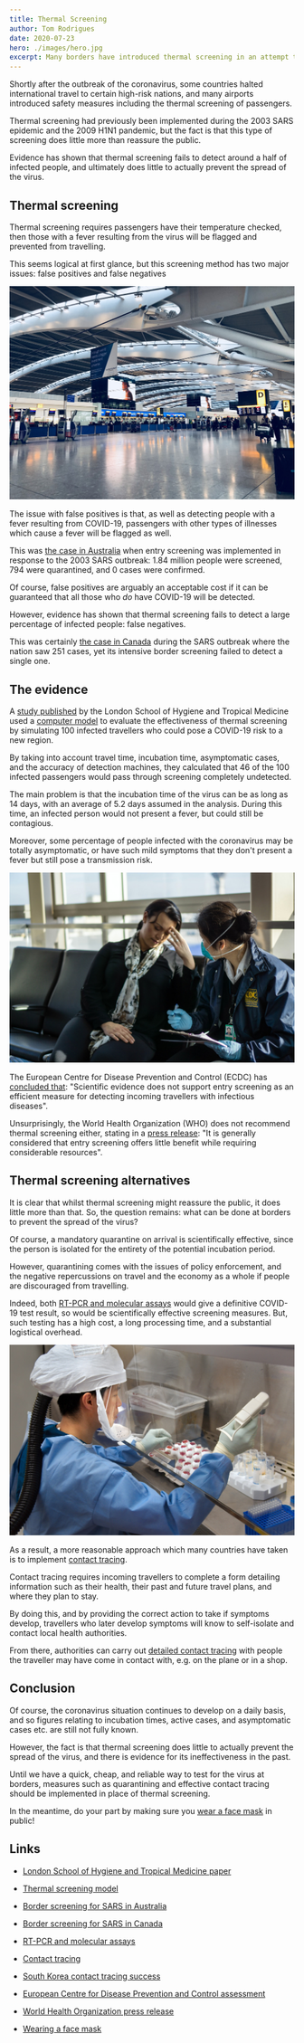 ```yaml
---
title: Thermal Screening
author: Tom Rodrigues
date: 2020-07-23
hero: ./images/hero.jpg
excerpt: Many borders have introduced thermal screening in an attempt to prevent the spread of COVID-19. However, evidence shows that this type of screening is ineffective.
---
```


Shortly after the outbreak of the coronavirus, some countries halted international travel to certain high-risk nations, and many airports introduced safety measures including the thermal screening of passengers.

Thermal screening had previously been implemented during the 2003 SARS epidemic and the 2009 H1N1 pandemic, but the fact is that this type of screening does little more than reassure the public.

Evidence has shown that thermal screening fails to detect around a half of infected people, and ultimately does little to actually prevent the spread of the virus.

## Thermal screening

Thermal screening requires passengers have their temperature checked, then those with a fever resulting from the virus will be flagged and prevented from travelling.

This seems logical at first glance, but this screening method has two major issues: false positives and false negatives

![image](./images/heathrow.jpg)

The issue with false positives is that, as well as detecting people with a fever resulting from COVID-19, passengers with other types of illnesses which cause a fever will be flagged as well.

This was [the case in Australia](https://pubmed.ncbi.nlm.nih.gov/14984341/) when entry screening was implemented in response to the 2003 SARS outbreak: 1.84 million people were screened, 794 were quarantined, and 0 cases were confirmed.

Of course, false positives are arguably an acceptable cost if it can be guaranteed that all those who _do_ have COVID-19 will be detected.

However, evidence has shown that thermal screening fails to detect a large percentage of infected people: false negatives.

This was certainly [the case in Canada](https://www.ncbi.nlm.nih.gov/pmc/articles/PMC3294328/) during the SARS outbreak where the nation saw 251 cases, yet its intensive border screening failed to detect a single one.

## The evidence

A [study published](https://www.eurosurveillance.org/content/10.2807/1560-7917.ES.2020.25.5.2000080) by the London School of Hygiene and Tropical Medicine used a [computer model](https://cmmid-lshtm.shinyapps.io/traveller_screening/) to evaluate the effectiveness of thermal screening by simulating 100 infected travellers who could pose a COVID-19 risk to a new region.

By taking into account travel time, incubation time, asymptomatic cases, and the accuracy of detection machines, they calculated that 46 of the 100 infected passengers would pass through screening completely undetected.

The main problem is that the incubation time of the virus can be as long as 14 days, with an average of 5.2 days assumed in the analysis. During this time, an infected person would not present a fever, but could still be contagious.

Moreover, some percentage of people infected with the coronavirus may be totally asymptomatic, or have such mild symptoms that they don't present a fever but still pose a transmission risk.

![image](./images/cdc.jpg)

The European Centre for Disease Prevention and Control (ECDC) has [concluded that](https://www.ecdc.europa.eu/sites/default/files/documents/Considerations-related-to-measures-for-travellers-reduce-spread-COVID-19-in-EUEEA.pdf): "Scientific evidence does not support entry screening as an efficient measure for detecting incoming travellers with infectious diseases".

Unsurprisingly, the World Health Organization (WHO) does not recommend thermal screening either, stating in a [press release](https://www.who.int/news-room/articles-detail/who-advice-for-international-travel-and-trade-in-relation-to-the-outbreak-of-pneumonia-caused-by-a-new-coronavirus-in-china): "It is generally considered that entry screening offers little benefit while requiring considerable resources".

## Thermal screening alternatives

It is clear that whilst thermal screening might reassure the public, it does little more than that. So, the question remains: what can be done at borders to prevent the spread of the virus?

Of course, a mandatory quarantine on arrival is scientifically effective, since the person is isolated for the entirety of the potential incubation period.

However, quarantining comes with the issues of policy enforcement, and the negative repercussions on travel and the economy as a whole if people are discouraged from travelling.

Indeed, both [RT-PCR and molecular assays](https://www.cdc.gov/flu/professionals/diagnosis/molecular-assays.htm) would give a definitive COVID-19 test result, so would be scientifically effective screening measures. But, such testing has a high cost, a long processing time, and a substantial logistical overhead.

![image](./images/lab.jpg)

As a result, a more reasonable approach which many countries have taken is to implement [contact tracing](https://www.cdc.gov/coronavirus/2019-ncov/daily-life-coping/contact-tracing.html).

Contact tracing requires incoming travellers to complete a form detailing information such as their health, their past and future travel plans, and where they plan to stay.

By doing this, and by providing the correct action to take if symptoms develop, travellers who later develop symptoms will know to self-isolate and contact local health authorities.

From there, authorities can carry out [detailed contact tracing](https://www.businessinsider.com/south-korea-contact-tracing-helped-control-nightclub-outbreak-2020-5?IR=T) with people the traveller may have come in contact with, e.g. on the plane or in a shop.

## Conclusion

Of course, the coronavirus situation continues to develop on a daily basis, and so figures relating to incubation times, active cases, and asymptomatic cases etc. are still not fully known.

However, the fact is that thermal screening does little to actually prevent the spread of the virus, and there is evidence for its ineffectiveness in the past.

Until we have a quick, cheap, and reliable way to test for the virus at borders, measures such as quarantining and effective contact tracing should be implemented in place of thermal screening.

In the meantime, do your part by making sure you [wear a face mask](https://www.hopkinsmedicine.org/health/conditions-and-diseases/coronavirus/coronavirus-face-masks-what-you-need-to-know) in public!

## Links

- [London School of Hygiene and Tropical Medicine paper](https://www.eurosurveillance.org/content/10.2807/1560-7917.ES.2020.25.5.2000080)

- [Thermal screening model](https://cmmid-lshtm.shinyapps.io/traveller_screening/)

- [Border screening for SARS in Australia](https://pubmed.ncbi.nlm.nih.gov/14984341/)

- [Border screening for SARS in Canada](https://www.ncbi.nlm.nih.gov/pmc/articles/PMC3294328/)

- [RT-PCR and molecular assays](https://www.cdc.gov/flu/professionals/diagnosis/molecular-assays.htm)

- [Contact tracing](https://www.cdc.gov/coronavirus/2019-ncov/daily-life-coping/contact-tracing.html)

- [South Korea contact tracing success](https://www.businessinsider.com/south-korea-contact-tracing-helped-control-nightclub-outbreak-2020-5?IR=T)

- [European Centre for Disease Prevention and Control assessment](https://www.ecdc.europa.eu/sites/default/files/documents/Considerations-related-to-measures-for-travellers-reduce-spread-COVID-19-in-EUEEA.pdf)

- [World Health Organization press release](https://www.who.int/news-room/articles-detail/who-advice-for-international-travel-and-trade-in-relation-to-the-outbreak-of-pneumonia-caused-by-a-new-coronavirus-in-china)

- [Wearing a face mask](https://www.hopkinsmedicine.org/health/conditions-and-diseases/coronavirus/coronavirus-face-masks-what-you-need-to-know)
